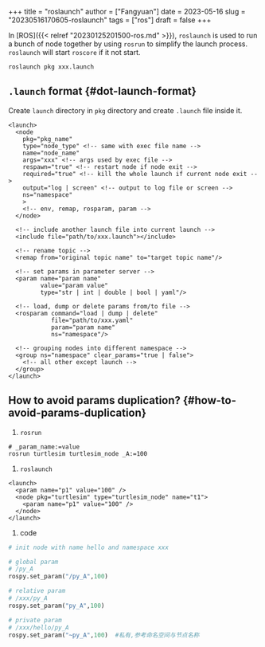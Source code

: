 +++
title = "roslaunch"
author = ["Fangyuan"]
date = 2023-05-16
slug = "20230516170605-roslaunch"
tags = ["ros"]
draft = false
+++

In [ROS]({{< relref "20230125201500-ros.md" >}}), `roslaunch` is used to run a bunch of node together by using `rosrun` to simplify the launch process. `roslaunch` will start `roscore` if it not start.

```shell
roslaunch pkg xxx.launch
```


## `.launch` format {#dot-launch-format}

Create `launch` directory in `pkg` directory and create `.launch` file inside it.

```nxml
<launch>
  <node
    pkg="pkg_name"
    type="node_type" <!-- same with exec file name -->
    name="node_name"
    args="xxx" <!-- args used by exec file -->
    respawn="true" <!-- restart node if node exit -->
    required="true" <!-- kill the whole launch if current node exit -->
    output="log | screen" <!-- output to log file or screen -->
    ns="namespace"
    >
    <!-- env, remap, rosparam, param -->
  </node>

  <!-- include another launch file into current launch -->
  <include file="path/to/xxx.launch"></include>

  <!-- rename topic -->
  <remap from="original topic name" to="target topic name"/>

  <!-- set params in parameter server -->
  <param name="param name"
         value="param value"
         type="str | int | double | bool | yaml"/>

  <!-- load, dump or delete params from/to file -->
  <rosparam command="load | dump | delete"
            file="path/to/xxx.yaml"
            param="param name"
            ns="namespace"/>

  <!-- grouping nodes into different namespace -->
  <group ns="namespace" clear_params="true | false">
    <!-- all other except launch -->
  </group>
</launch>
```


## How to avoid params duplication? {#how-to-avoid-params-duplication}

1.  `rosrun`

<!--listend-->

```shell
# _param_name:=value
rosrun turtlesim turtlesim_node _A:=100
```

1.  `roslaunch`

<!--listend-->

```nxml
<launch>
  <param name="p1" value="100" />
  <node pkg="turtlesim" type="turtlesim_node" name="t1">
    <param name="p1" value="100" />
  </node>
</launch>
```

1.  code

<!--listend-->

```python
# init node with name hello and namespace xxx

# global param
# /py_A
rospy.set_param("/py_A",100)

# relative param
# /xxx/py_A
rospy.set_param("py_A",100)

# private param
# /xxx/hello/py_A
rospy.set_param("~py_A",100)  #私有,参考命名空间与节点名称
```
